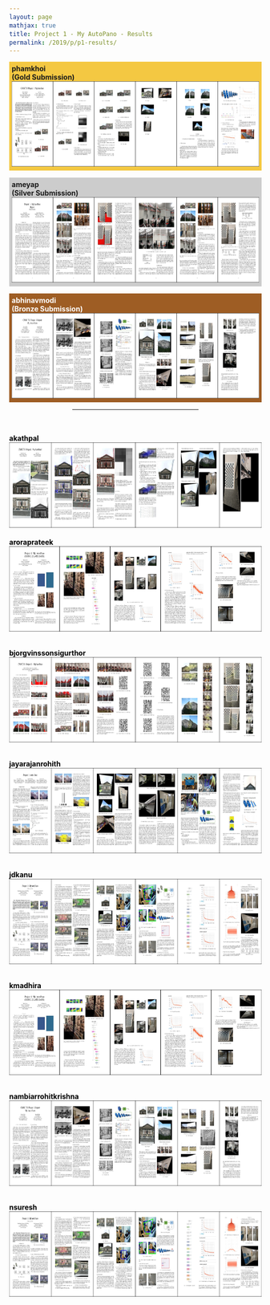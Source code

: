 ```yaml
---
layout: page
mathjax: true
title: Project 1 - My AutoPano - Results
permalink: /2019/p/p1-results/
---
```


<!-- Gold -->
<p style="background-color:#f4c842; padding:5px">
<b>phamkhoi</b><br>
<b>(Gold Submission)<br>
</b><a href="/assets/2019/p1/results/pdf/akathpal_p1-min.pdf">
<img src="/assets/2019/p1/results/jpg/akathpal_p1.jpg" height="170"></a>
</p>

<!-- Silver -->
<p style="background-color:#ccc; padding:5px">
<b>ameyap</b><br>
<b>(Silver Submission)<br>
</b><a href="/assets/2019/p1/results/pdf/ameyap_p1-compressed.pdf"> 
<img src="/assets/2019/p1/results/jpg/ameyap_p1.jpg" height="170"></a>
</p>

<!-- Bronze -->
<p style="background-color:#9e5d24; padding:5px">
<b><font color="white">abhinavmodi<br>
<b>(Bronze Submission)<br>
</b><a href="/assets/2019/p1/results/pdf/dshah003_p1-min.pdf"> 
<img src="/assets/2019/p1/results/jpg/dshah003_p1.jpg" height="170"></a>


<!-- Other Submissions -->

<p></p>

<center>
<hr width="50%">
</center>
<br><br>

<font color="black">
<b><b>akathpal</b><br>
</b><a href="/assets/2019/p1/results/pdf/jdkanu_p1-min.pdf"> 
<img src="/assets/2019/p1/results/jpg/jdkanu_p1.jpg" height="170"></a>
<br><br>

<b>
aroraprateek<br>
</b><a href="/assets/2019/p1/results/pdf/joshoe_p1-min.pdf"> 
<img src="/assets/2019/p1/results/jpg/joshoe_p1.jpg" height="170"></a>
<br><br>

<b>bjorgvinssonsigurthor<br>
</b><a href="/assets/2019/p1/results/pdf/khoi_sgteja_p1-min.pdf"> 
<img src="/assets/2019/p1/results/jpg/khoi_sgteja_p1.jpg" height="170"></a>
<br><br>

<b>jayarajanrohith<br>
</b><a href="/assets/2019/p1/results/pdf/kmadhira_p1-min.pdf"> 
<img src="/assets/2019/p1/results/jpg/kmadhira_p1.jpg" height="170"></a>
<br><br>

<b>jdkanu<br>
</b><a href="/assets/2019/p1/results/pdf/nambiarrohitkrishn_p1-min.pdf"> 
<img src="/assets/2019/p1/results/jpg/nambiarrohitkrishn_p1.jpg" height="170"></a>
<br><br>

<b>kmadhira<br>
</b><a href="/assets/2019/p1/results/pdf/nsuresh_p1-min.pdf"> 
<img src="/assets/2019/p1/results/jpg/nsuresh_p1.jpg" height="170"></a>
<br><br>

<b>nambiarrohitkrishna<br>
</b><a href="/assets/2019/p1/results/pdf/pathak10_p1-min.pdf"> 
<img src="/assets/2019/p1/results/jpg/pathak10_p1.jpg" height="170"></a>
<br><br>

<b>nsuresh<br>
</b><a href="/assets/2019/p1/results/pdf/rohith23_p1-min.pdf"> 
<img src="/assets/2019/p1/results/jpg/rohith23_p1.jpg" height="170"></a>
<br><br>

